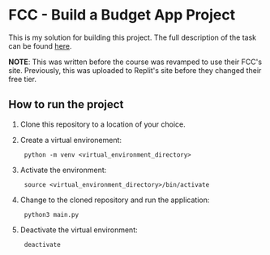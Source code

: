 # FCC - Build a Budget App Project

This is my solution for building this project. The full description of the task can be found [here](https://www.freecodecamp.org/learn/scientific-computing-with-python/build-a-budget-app-project/build-a-budget-app-project).

**NOTE**: This was written before the course was revamped to use their FCC's site. Previously, this was uploaded to Replit's site before they changed their free tier.

## How to run the project

1. Clone this repository to a location of your choice.

2. Create a virtual environement:

        python -m venv <virtual_environment_directory>

3. Activate the environment:

        source <virtual_environment_directory>/bin/activate

4. Change to the cloned repository and run the application:

        python3 main.py

5. Deactivate the virtual environment:

        deactivate